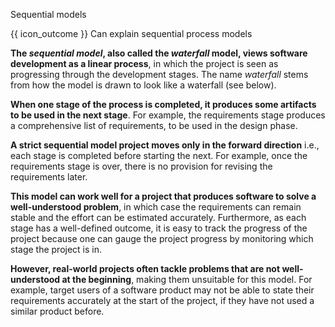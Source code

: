 <span id="title">Sequential models</span>

<span id="prereqs"></span>

<span id="outcomes">{{ icon_outcome }} Can explain sequential process models</span>

<div id="body">

**The _sequential model_, also called the _waterfall_ model, views software development as a linear process**, in which the project is seen as progressing through the development stages. The name _waterfall_ stems from how the model is drawn to look like a waterfall (see below).

<pic eager src="{{baseUrl}}/processModels/introduction/sequentialModels/images/diagram.png" width="550" />
<p/>

**When one stage of the process is completed, it produces some artifacts to be used in the next stage**. For example, the requirements stage produces a comprehensive list of requirements, to be used in the design phase.

**A strict sequential model project moves only in the forward direction** i.e., each stage is completed before starting the next. For example, once the requirements stage is over, there is no provision for revising the requirements later.

**This model can work well for a project that produces software to solve a well-understood problem**, in which case the requirements can remain stable and the effort can be estimated accurately. Furthermore, as each stage has a well-defined outcome, it is easy to track the progress of the project because one can gauge the project progress by monitoring which stage the project is in.

**However, real-world projects often tackle problems that are not well-understood at the beginning**, making them unsuitable for this model. For example, target users of a software product may not be able to state their requirements accurately at the start of the project, if they have not used a similar product before.

</div>

<div id="extras">
</div>
